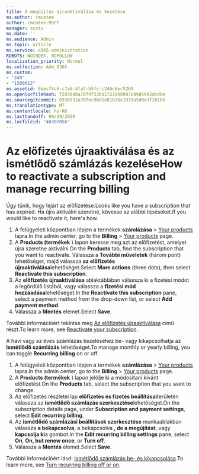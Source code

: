 ```yaml
---
title: A megújítás újraaktiválása és kezelése
ms.author: cmcatee
author: cmcatee-MSFT
manager: scotv
ms.date: ''
ms.audience: Admin
ms.topic: article
ms.service: o365-administration
ROBOTS: NOINDEX, NOFOLLOW
localization_priority: Normal
ms.collection: Adm_O365
ms.custom:
- "349"
- "1500012"
ms.assetid: 6bec74c6-c7a6-4fa7-b5fc-c246c6ec5269
ms.openlocfilehash: f2d3daba78f9f33bb17219b8987689d5992dcdbe
ms.sourcegitcommit: 0338332a70fec9bd1e81b26e1933a5d0e3f261b6
ms.translationtype: MT
ms.contentlocale: hu-HU
ms.lasthandoff: 09/29/2020
ms.locfileid: "48307056"
---
```

# <a name="how-to-reactivate-a-subscription-and-manage-recurring-billing"></a><span data-ttu-id="ff3da-102">Az előfizetés újraaktiválása és az ismétlődő számlázás kezelése</span><span class="sxs-lookup"><span data-stu-id="ff3da-102">How to reactivate a subscription and manage recurring billing</span></span>

<span data-ttu-id="ff3da-103">Úgy tűnik, hogy lejárt az előfizetése.</span><span class="sxs-lookup"><span data-stu-id="ff3da-103">Looks like you have a subscription that has expired.</span></span> <span data-ttu-id="ff3da-104">Ha újra aktiválni szeretné, kövesse az alábbi lépéseket.</span><span class="sxs-lookup"><span data-stu-id="ff3da-104">If you would like to reactivate it, here's how.</span></span>
  
1. <span data-ttu-id="ff3da-105">A felügyeleti központban lépjen a termékek **számlázása**  >  [Your products](https://go.microsoft.com/fwlink/p/?linkid=842054) lapra.</span><span class="sxs-lookup"><span data-stu-id="ff3da-105">In the admin center, go to the **Billing** > [Your products](https://go.microsoft.com/fwlink/p/?linkid=842054) page.</span></span>
2. <span data-ttu-id="ff3da-106">A **Products (termékek** ) lapon keresse meg azt az előfizetést, amelyet újra szeretne aktiválni.</span><span class="sxs-lookup"><span data-stu-id="ff3da-106">On the **Products** tab, find the subscription that you want to reactivate.</span></span> <span data-ttu-id="ff3da-107">Válassza a **További műveletek** (három pont) lehetőséget, majd válassza **az előfizetés újraaktiválása**lehetőséget.</span><span class="sxs-lookup"><span data-stu-id="ff3da-107">Select **More actions** (three dots), then select **Reactivate this subscription**.</span></span>
3. <span data-ttu-id="ff3da-108">Az **előfizetés újraaktiválása** ablaktáblában válassza ki a fizetési módot a legördülő listából, vagy válassza a **fizetési mód hozzáadása**lehetőséget.</span><span class="sxs-lookup"><span data-stu-id="ff3da-108">In the **Reactivate this subscription** pane, select a payment method from the drop-down list, or select **Add payment method**.</span></span>
4. <span data-ttu-id="ff3da-109">Válassza a **Mentés** elemet.</span><span class="sxs-lookup"><span data-stu-id="ff3da-109">Select **Save**.</span></span>

<span data-ttu-id="ff3da-110">További információért tekintse meg [Az előfizetés újraaktiválása](https://docs.microsoft.com/microsoft-365/commerce/subscriptions-and-billing/reactivate-your-subscription) című részt.</span><span class="sxs-lookup"><span data-stu-id="ff3da-110">To learn more, see [Reactivate your subscription](https://docs.microsoft.com/microsoft-365/commerce/subscriptions-and-billing/reactivate-your-subscription).</span></span>

<span data-ttu-id="ff3da-111">A havi vagy az éves számlázás kezeléséhez be- vagy kikapcsolhatja az **Ismétlődő számlázás** lehetőséget.</span><span class="sxs-lookup"><span data-stu-id="ff3da-111">To manage monthly or yearly billing, you can toggle **Recurring billing** on or off.</span></span>
  
1. <span data-ttu-id="ff3da-112">A felügyeleti központban lépjen a termékek **számlázása**  >  [Your products](https://go.microsoft.com/fwlink/p/?linkid=842054) lapra.</span><span class="sxs-lookup"><span data-stu-id="ff3da-112">In the admin center, go to the **Billing** > [Your products](https://go.microsoft.com/fwlink/p/?linkid=842054) page.</span></span>
2. <span data-ttu-id="ff3da-113">A **Products (termékek** ) lapon jelölje ki a módosítani kívánt előfizetést.</span><span class="sxs-lookup"><span data-stu-id="ff3da-113">On the **Products** tab, select the subscription that you want to change.</span></span>
3. <span data-ttu-id="ff3da-114">Az előfizetés részletei lap **előfizetés és fizetés beállításai**területén válassza az **ismétlődő számlázás szerkesztése**lehetőséget.</span><span class="sxs-lookup"><span data-stu-id="ff3da-114">On the subscription details page, under **Subscription and payment settings**, select **Edit recurring billing**.</span></span>
4. <span data-ttu-id="ff3da-115">Az **ismétlődő számlázási beállítások szerkesztése** munkaablakban válassza **a bekapcsolva**, a bekapcsolva **, de a megújítást**, vagy **kapcsolja ki**a gombot.</span><span class="sxs-lookup"><span data-stu-id="ff3da-115">In the **Edit recurring billing settings** pane, select **On**, **On, but renew once**, or **Turn off**.</span></span>
5. <span data-ttu-id="ff3da-116">Válassza a **Mentés** elemet.</span><span class="sxs-lookup"><span data-stu-id="ff3da-116">Select **Save**.</span></span>

<span data-ttu-id="ff3da-117">További információért lásd: [Ismétlődő számlázás be- és kikapcsolása](https://docs.microsoft.com/microsoft-365/commerce/subscriptions/renew-your-subscription#turn-recurring-billing-off-or-on).</span><span class="sxs-lookup"><span data-stu-id="ff3da-117">To learn more, see [Turn recurring billing off or on](https://docs.microsoft.com/microsoft-365/commerce/subscriptions/renew-your-subscription#turn-recurring-billing-off-or-on).</span></span>